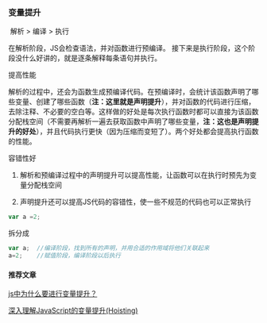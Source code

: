### 变量提升

​ 解析 >  编译 > 执行

在解析阶段，JS会检查语法，并对函数进行预编译。 接下来是执行阶段，这个阶段没什么好讲的，就是逐条解释每条语句并执行。

提高性能

解析的过程中，还会为函数生成预编译代码。在预编译时，会统计该函数声明了哪些变量、创建了哪些函数（**注：这里就是声明提升**），并对函数的代码进行压缩，去除注释、不必要的空白等。这样做的好处是每次执行函数时都可以直接为该函数分配栈空间（不需要再解析一遍去获取函数中声明了哪些变量，**注：这也是声明提升的好处**），并且代码执行更快（因为压缩而变短了）。两个好处都会提高执行函数的性能。

容错性好

1. 解析和预编译过程中的声明提升可以提高性能，让函数可以在执行时预先为变量分配栈空间

2. 声明提升还可以提高JS代码的容错性，使一些不规范的代码也可以正常执行

```js
var a =2;
```

拆分成

```js
var a;  //编译阶段，找到所有的声明，并用合适的作用域将他们关联起来
a=2;    //赋值阶段，编译阶段以后执行
```

#### 推荐文章

[js中为什么要进行变量提升？](https://segmentfault.com/q/1010000013591021)

[深入理解JavaScript的变量提升(Hoisting)](https://zhuanlan.zhihu.com/p/28187419)
